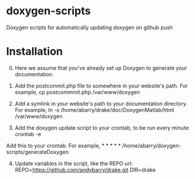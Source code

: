 doxygen-scripts
===============

Doxygen scripts for automatically updating doxygen on github push


Installation
============

0) Here we assume that you've already set up Doxygen to generate your documentation.

1) Add the postcommit.php file to somewhere in your website's path.  For example,
    cp postcommmit.php /var/www/doxygen
    
2) Add a symlink in your website's path to your documentation directory.  For example,
    ln -s /home/abarry/drake/doc/DoxygenMatlab/html /var/www/doxygen
    
3) Add the doxygen update script to your crontab, to be run every minute
    crontab -e

Add this to your crontab.  For example,
    * * * * * /home/abarry/doxygen-scripts/generateDoxygen

4) Update variables in the script, like the REPO url:
    REPO=https://github.com/andybarry/drake.git
    DIR=drake
